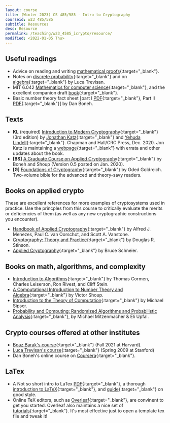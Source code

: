 ```yaml
---
layout: course
title: (Winter 2023) CS 485/585 - Intro to Cryptography
courseid: w23 485/585
subtitle: Resources
desc: Resource
permalink: /teaching/w23_4585_icrypto/resource/
modified: <2022-01-05 Thu> 
---
```


## Useful readings
*  Advice on reading and writing [mathematical
   proofs](http://www.math.ucsd.edu/~ebender/Supplements/proofs.html){:target="_blank"}.
* Notes on [discrete probability](http://theory.stanford.edu/~trevisan/cs276/notesprob.pdf){:target="_blank"}
  and on [algebra](http://theory.stanford.edu/~trevisan/cs276/notesalgebra.pdf){:target="_blank"}
  by Luca Trevisan.
* MIT 6.042 [Mathematics for computer science](https://courses.csail.mit.edu/6.042/spring17/){:target="_blank"}, and the excellent companion draft [book](https://courses.csail.mit.edu/6.042/spring17/mcs.pdf){:target="_blank"}.
* Basic number theory fact sheet [part I [PDF](https://crypto.stanford.edu/~dabo/cs255/handouts/numth1.pdf){:target="_blank"}, Part II [PDF](https://crypto.stanford.edu/~dabo/cs255/handouts/numth2.pdf){:target="_blank"}] by Dan Boneh.

   
## Texts

* **KL** (required) [Introduction to Modern
Cryptography](http://www.cs.umd.edu/~jkatz/imc.html){:target="_blank"}
(3rd edition) by [Jonathan
Katz](http://www.cs.umd.edu/~jkatz){:target="_blank"} and [Yehuda
Lindell](http://u.cs.biu.ac.il/~lindell/){:target="_blank"}. Chapman
and Hall/CRC Press, Dec. 2020. Jon Katz is maintaining a
[webpage](http://www.cs.umd.edu/~jkatz/imc.html){:target="_blank"}
with errata and other updates about the book.
* **[BS]**  [A Graduate Course on Applied
Cryptography](https://crypto.stanford.edu/~dabo/cryptobook/){:target="_blank"}
by Boneh and Shoup (Version 0.5 posted on Jan. 2020).
* **[G]** [Foundations of
  Cryptography](http://www.wisdom.weizmann.ac.il/~oded/foc-book.html){:target="_blank"}
  by Oded Goldreich. Two-volume bible for the advanced and theory-savy
  readers.

## Books on applied crypto

These are excellent references for more examples of cryptosystems used
in practice. Use the princples from this course to critically evaluate
the merits or deficiencies of them (as well as any new cryptographic
constructions you encounter).

* [Handbook of Applied Cryptography](http://cacr.uwaterloo.ca/hac/){:target="_blank"} by Alfred J. Menezes, Paul C. van Oorschot, and Scott A. Vanstone.
* [Cryptography: Theory and Practice](http://cacr.uwaterloo.ca/~dstinson/CTAP.html){:target="_blank"} by Douglas R.  Stinson.
* [Applied Cryptography](https://www.schneier.com/books/applied_cryptography/){:target="_blank"} by Bruce Schneier.

## Books on math, algorithms, and complexity

* [Introduction to Algorithms](https://mitpress.mit.edu/9780262046305/introduction-to-algorithms/){:target="_blank"} by Thomas Cormen, Charles Leiserson, Ron Rivest, and Cliff Stein. 
* [A Computational Introduction to Number Theory and Algebra](http://shoup.net/ntb/){:target="_blank"} by Victor Shoup. 
* [Introduction to the Theory of Computation](http://www-math.mit.edu/~sipser/book.html){:target="_blank"} by Michael Sipser.
* [Probability and Computing: Randomized Algorithms and Probabilistic Analysis](https://www.cambridge.org/us/academic/subjects/computer-science/algorithmics-complexity-computer-algebra-and-computational-g/probability-and-computing-randomization-and-probabilistic-techniques-algorithms-and-data-analysis-2nd-edition?format=HB){:target="_blank"}, by Michael Mitzenmacher & Eli Upfal.

## Crypto courses offered at other institutes

*  [Boaz Barak's course](https://cs127.boazbarak.org/){:target="_blank"} (Fall 2021 at Harvard). 
* [Luca Trevisan's course](http://theory.stanford.edu/~trevisan/cs276/){:target="_blank"} (Spring 2009 at Stanford)
*  Dan Boneh's online course on [Coursera](https://www.coursera.org/learn/crypto){:target="_blank"}.

## LaTex

* A Not so short intro to LaTex [PDF](https://tobi.oetiker.ch/lshort/lshort.pdf){:target="_blank"}, a thorough [introduction to LaTeX](https://en.wikibooks.org/wiki/LaTeX){:target="_blank"}, and [guide](http://www.math.illinois.edu/~ajh/tex/basics.html){:target="_blank"} on good style. 
* Online TeX editors, such as
  [Overleaf](https://www.overleaf.com/){:target="_blank"}, are
  convinent to get you started. Overleaf also maintains a nice set of
  [tutorials](https://www.overleaf.com/learn/latex/Tutorials){:target="_blank"}. It's
  most effective just to open a template tex file and tweak it!

